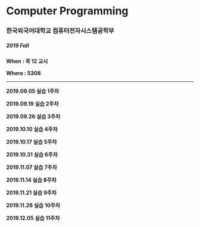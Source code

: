 # Computer Programming

### 한국외국어대학교 컴퓨터전자시스템공학부

##### **2019 Fall**

**When : 목 12 교시**

**Where : 5308**

---

**2019.09.05 실습 1주차**

**2019.09.19 실습 2주차**

**2019.09.26 실습 3주차**

**2019.10.10 실습 4주차**

**2019.10.17 실습 5주차**

**2019.10.31 실습 6주차**

**2019.11.07 실습 7주차**

**2019.11.14 실습 8주차**

**2019.11.21 실습 9주차**

**2019.11.28 실습 10주차**

**2019.12.05 실습 11주차**

